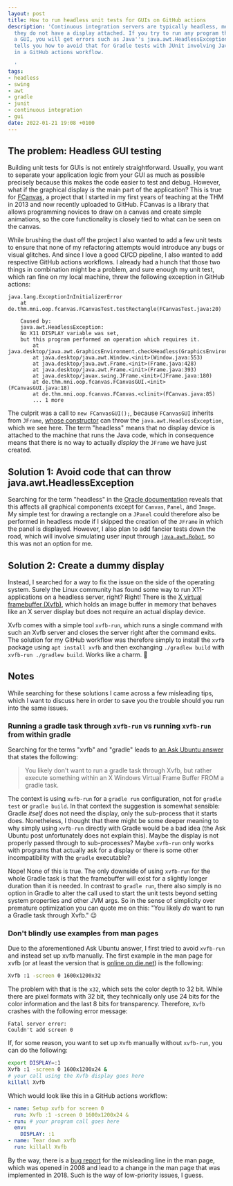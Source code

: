 ```yaml
---
layout: post
title: How to run headless unit tests for GUIs on GitHub actions
description: 'Continuous integration servers are typically headless, meaning that
  they do not have a display attached. If you try to run any program that creates
  a GUI, you will get errors such as Java''s java.awt.HeadlessException. This post
  tells you how to avoid that for Gradle tests with JUnit involving Java Swing applications
  in a GitHub actions workflow.

  '
tags:
- headless
- swing
- awt
- gradle
- junit
- continuous integration
- gui
date: 2022-01-21 19:08 +0100
---
```

## The problem: Headless GUI testing

Building unit tests for GUIs is not entirely straightforward.
Usually, you want to separate your application logic from your GUI as much as possible precisely because this makes the code easier to test and debug.
However, what if the graphical display *is* the main part of the application?
This is true for [FCanvas](https://github.com/CSchoel/fcanvas/), a project that I started in my first years of teaching at the THM in 2013 and now recently uploaded to GitHub.
FCanvas is a library that allows programming novices to draw on a canvas and create simple animations, so the core functionality is closely tied to what can be seen on the canvas.

While brushing the dust off the project I also wanted to add a few unit tests to ensure that none of my refactoring attempts would introduce any bugs or visual glitches.
And since I love a good CI/CD pipeline, I also wanted to add respective GitHub actions workflows.
I already had a hunch that those two things in combination might be a problem, and sure enough my unit test, which ran fine on my local machine, threw the following exception in GitHub actions:

```verbatim
java.lang.ExceptionInInitializerError
    at de.thm.mni.oop.fcanvas.FCanvasTest.testRectangle(FCanvasTest.java:20)

    Caused by:
    java.awt.HeadlessException:
    No X11 DISPLAY variable was set,
    but this program performed an operation which requires it.
        at java.desktop/java.awt.GraphicsEnvironment.checkHeadless(GraphicsEnvironment.java:166)
        at java.desktop/java.awt.Window.<init>(Window.java:553)
        at java.desktop/java.awt.Frame.<init>(Frame.java:428)
        at java.desktop/java.awt.Frame.<init>(Frame.java:393)
        at java.desktop/javax.swing.JFrame.<init>(JFrame.java:180)
        at de.thm.mni.oop.fcanvas.FCanvasGUI.<init>(FCanvasGUI.java:18)
        at de.thm.mni.oop.fcanvas.FCanvas.<clinit>(FCanvas.java:85)
        ... 1 more
```

The culprit was a call to `new FCanvasGUI();`, because `FCanvasGUI` inherits from `JFrame`, [whose constructor](https://docs.oracle.com/en/java/javase/17/docs/api/java.desktop/javax/swing/JFrame.html#%3Cinit%3E()) can throw the `java.awt.HeadlessException`, which we see here.
The term "headless" means that no display device is attached to the machine that runs the Java code, which in consequence means that there is no way to actually *display* the `JFrame` we have just created.

## Solution 1: Avoid code that can throw java.awt.HeadlessException

Searching for the term "headless" in the [Oracle documentation](https://www.oracle.com/technical-resources/articles/javase/headless.html) reveals that this affects all graphical components except for `Canvas`, `Panel`, and `Image`.
My simple test for drawing a rectangle on a `JPanel` could therefore also be performed in headless mode if I skipped the creation of the `JFrame` in which the panel is displayed.
However, I also plan to add fancier tests down the road, which will involve simulating user input through [`java.awt.Robot`](https://docs.oracle.com/en/java/javase/17/docs/api/java.desktop/java/awt/Robot.html), so this was not an option for me.

## Solution 2: Create a dummy display

Instead, I searched for a way to fix the issue on the side of the operating system.
Surely the Linux community has found some way to run X11-applications on a headless server, right?
Right!
There is the [X virtual framebuffer (Xvfb)](https://linux.die.net/man/1/xvfb), which holds an image buffer in memory that behaves like an X server display but does not require an actual display device.

Xvfb comes with a simple tool `xvfb-run`, which runs a single command with such an Xvfb server and closes the server right after the command exits.
The solution for my GitHub workflow was therefore simply to install the `xvfb` package using `apt install xvfb` and then exchanging `./gradlew build` with `xvfb-run ./gradlew build`.
Works like a charm. 🎉

## Notes

While searching for these solutions I came across a few misleading tips, which I want to discuss here in order to save you the trouble should you run into the same issues.

### Running a gradle task through `xvfb-run` vs running `xvfb-run` from within gradle

Searching for the terms "xvfb" and "gradle" leads to [an Ask Ubuntu answer](https://askubuntu.com/questions/748321/how-to-run-gradle-run-through-xvfb) that states the following:

> You likely don't want to run a gradle task through Xvfb, but rather execute something within an X Windows Virtual Frame Buffer FROM a gradle task.

The context is using `xvfb-run` for a `gradle run` configuration, not for `gradle test` or `gradle build`.
In that context the suggestion is somewhat sensible: Gradle *itself* does not need the display, only the sub-process that it starts does.
Nonetheless, I thought that there might be some deeper meaning to why simply using `xvfb-run` directly with Gradle would be a bad idea (the Ask Ubuntu post unfortunately does not explain this).
Maybe the display is not properly passed through to sub-processes?
Maybe `xvfb-run` only works with programs that actually ask for a display or there is some other incompatibility with the `gradle` executable?

Nope!
None of this is true.
The only downside of using `xvfb-run` for the whole Gradle task is that the framebuffer will exist for a slightly longer duration than it is needed.
In contrast to `gradle run`, there also simply is no option in Gradle to alter the call used to start the unit tests beyond setting system properties and other JVM args.
So in the sense of simplicity over premature optimization you can quote me on this: "You likely *do* want to run a Gradle task through Xvfb." 😉

### Don't blindly use examples from man pages

Due to the aforementioned Ask Ubuntu answer, I first tried to avoid `xvfb-run` and instead set up xvfb manually.
The first example in the man page for xvfb (or at least the version that is [online on die.net](https://linux.die.net/man/1/xvfb)) is the following:

```bash
Xvfb :1 -screen 0 1600x1200x32
```

The problem with that is the `x32`, which sets the color depth to 32 bit.
While there are pixel formats with 32 bit, they technically only use 24 bits for the color information and the last 8 bits for transparency.
Therefore, `Xvfb` crashes with the following error message:

```
Fatal server error:
Couldn't add screen 0
```

If, for some reason, you want to set up `Xvfb` manually without `xvfb-run`, you can do the following:

```bash
export DISPLAY=:1
Xvfb :1 -screen 0 1600x1200x24 &
# your call using the Xvfb display goes here
killall Xvfb
```

Which would look like this in a GitHub actions workflow:

```yaml
- name: Setup xvfb for screen 0
  run: Xvfb :1 -screen 0 1600x1200x24 &
- run: # your program call goes here
  env:
    DISPLAY: :1
- name: Tear down xvfb
  run: killall Xvfb
```

By the way, there is a [bug report](https://bugs.freedesktop.org/show_bug.cgi?id=17453) for the misleading line in the man page, which was opened in 2008 and lead to a change in the man page that was implemented in 2018.
Such is the way of low-priority issues, I guess.
